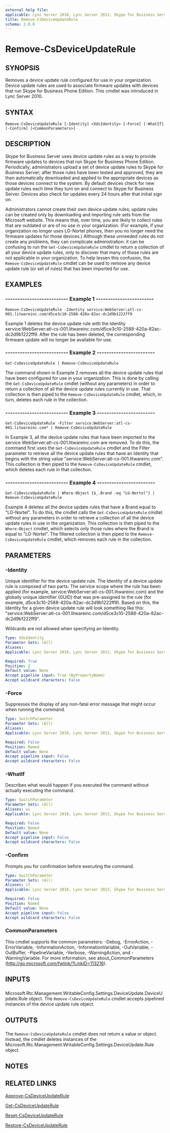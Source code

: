 ```yaml
---
external help file: 
applicable: Lync Server 2010, Lync Server 2013, Skype for Business Server 2015, Skype for Business Server 2019
title: Remove-CsDeviceUpdateRule
schema: 2.0.0
---
```


# Remove-CsDeviceUpdateRule

## SYNOPSIS
Removes a device update rule configured for use in your organization.
Device update rules are used to associate firmware updates with devices that run Skype for Business Phone Edition.
This cmdlet was introduced in Lync Server 2010.


## SYNTAX

```
Remove-CsDeviceUpdateRule [-Identity] <XdsIdentity> [-Force] [-WhatIf] [-Confirm] [<CommonParameters>]
```

## DESCRIPTION
Skype for Business Server uses device update rules as a way to provide firmware updates to devices that run Skype for Business Phone Edition.
Periodically, administrators upload a set of device update rules to Skype for Business Server; after those rules have been tested and approved, they are then automatically downloaded and applied to the appropriate devices as those devices connect to the system.
By default devices check for new update rules each time they turn on and connect to Skype for Business Server.
Devices also check for updates every 24 hours after that initial sign on.

Administrators cannot create their own device update rules; update rules can be created only by downloading and importing rule sets from the Microsoft website.
This means that, over time, you are likely to collect rules that are outdated or are of no use in your organization.
(For example, if your organization no longer uses LG-Nortel phones, then you no longer need the firmware updates for those devices.) Although these unneeded rules do not create any problems, they can complicate administration: it can be confusing to run the `Get-CsDeviceUpdateRule` cmdlet to return a collection of all your device update rules, only to discover that many of those rules are not applicable in your organization.
To help lessen this confusion, the `Remove-CsDeviceUpdateRule` cmdlet can be used to remove any device update rule (or set of rules) that has been imported for use.


## EXAMPLES

### -------------------------- Example 1 ------------------------
```
Remove-CsDeviceUpdateRule -Identity service:WebServer:atl-cs-001.litwareinc.com/d5ce3c10-2588-420a-82ac-dc2d9b1222ff9
```

Example 1 deletes the device update rule with the Identity service:WebServer:atl-cs-001.litwareinc.com/d5ce3c10-2588-420a-82ac-dc2d9b1222ff9.
After the rule has been deleted, the corresponding firmware update will no longer be available for use.


### -------------------------- Example 2 ------------------------
```
Get-CsDeviceUpdateRule | Remove-CsDeviceUpdateRule
```

The command shown in Example 2 removes all the device update rules that have been configured for use in your organization.
This is done by calling the `Get-CsDeviceUpdateRule` cmdlet (without any parameters) in order to return a collection of all the device update rules currently in use.
That collection is then piped to the `Remove-CsDeviceUpdateRule` cmdlet, which, in turn, deletes each rule in the collection.


### -------------------------- Example 3 ------------------------
```
Get-CsDeviceUpdateRule -Filter service:WebServer:atl-cs-001.litwareinc.com* | Remove-CsDeviceUpdateRule
```

In Example 3, all the device update rules that have been imported to the service WebServer:atl-cs-001.litwareinc.com are removed.
To do this, the command first uses the `Get-CsDeviceUpdateRule` cmdlet and the Filter parameter to retrieve all the device update rules that have an Identity that begins with the string value "service:WebServer:atl-cs-001.litwareinc.com".
This collection is then piped to the `Remove-CsDeviceUpdateRule` cmdlet, which deletes each rule in that collection.


### -------------------------- Example 4 ------------------------
```
Get-CsDeviceUpdateRule | Where-Object {$_.Brand -eq "LG-Nortel"} | Remove-CsDeviceUpdateRule
```

Example 4 deletes all the device update rules that have a Brand equal to "LG-Nortel".
To do this, the cmdlet calls the `Get-CsDeviceUpdateRule` cmdlet without any parameters in order to retrieve a collection of all the device update rules in use in the organization.
This collection is then piped to the `Where-Object` cmdlet, which selects only those rules where the Brand is equal to "LG-Nortel".
The filtered collection is then piped to the `Remove-CsDeviceUpdateRule` cmdlet, which removes each rule in the collection.


## PARAMETERS

### -Identity
Unique identifier for the device update rule.
The Identity of a device update rule is composed of two parts: The service scope where the rule has been applied (for example, service:WebServer:atl-cs-001.litwareinc.com) and the globally unique identifier (GUID) that was pre-assigned to the rule (for example, d5ce3c10-2588-420a-82ac-dc2d9b1222ff9).
Based on this, the Identity for a given device update rule will look something like this: "service:WebServer:atl-cs-001.litwareinc.com/d5ce3c10-2588-420a-82ac-dc2d9b1222ff9".

Wildcards are not allowed when specifying an Identity.

```yaml
Type: XdsIdentity
Parameter Sets: (All)
Aliases: 
Applicable: Lync Server 2010, Lync Server 2013, Skype for Business Server 2015

Required: True
Position: 2
Default value: None
Accept pipeline input: True (ByPropertyName)
Accept wildcard characters: False
```

### -Force
Suppresses the display of any non-fatal error message that might occur when running the command.

```yaml
Type: SwitchParameter
Parameter Sets: (All)
Aliases: 
Applicable: Lync Server 2010, Lync Server 2013, Skype for Business Server 2015

Required: False
Position: Named
Default value: None
Accept pipeline input: False
Accept wildcard characters: False
```

### -WhatIf
Describes what would happen if you executed the command without actually executing the command.

```yaml
Type: SwitchParameter
Parameter Sets: (All)
Aliases: wi
Applicable: Lync Server 2010, Lync Server 2013, Skype for Business Server 2015

Required: False
Position: Named
Default value: None
Accept pipeline input: False
Accept wildcard characters: False
```

### -Confirm
Prompts you for confirmation before executing the command.

```yaml
Type: SwitchParameter
Parameter Sets: (All)
Aliases: cf
Applicable: Lync Server 2010, Lync Server 2013, Skype for Business Server 2015

Required: False
Position: Named
Default value: None
Accept pipeline input: False
Accept wildcard characters: False
```

### CommonParameters
This cmdlet supports the common parameters: -Debug, -ErrorAction, -ErrorVariable, -InformationAction, -InformationVariable, -OutVariable, -OutBuffer, -PipelineVariable, -Verbose, -WarningAction, and -WarningVariable. For more information, see about_CommonParameters (http://go.microsoft.com/fwlink/?LinkID=113216).

## INPUTS

###  
Microsoft.Rtc.Management.WritableConfig.Settings.DeviceUpdate.DeviceUpdate.Rule object.
The `Remove-CsDeviceUpdateRule` cmdlet accepts pipelined instances of the device update rule object.

## OUTPUTS

###  
The `Remove-CsDeviceUpdateRule` cmdlet does not return a value or object.
Instead, the cmdlet deletes instances of the Microsoft.Rtc.Management.WritableConfig.Settings.DeviceUpdate.Rule object.

## NOTES

## RELATED LINKS

[Approve-CsDeviceUpdateRule](Approve-CsDeviceUpdateRule.md)

[Get-CsDeviceUpdateRule](Get-CsDeviceUpdateRule.md)

[Reset-CsDeviceUpdateRule](Reset-CsDeviceUpdateRule.md)

[Restore-CsDeviceUpdateRule](Restore-CsDeviceUpdateRule.md)
